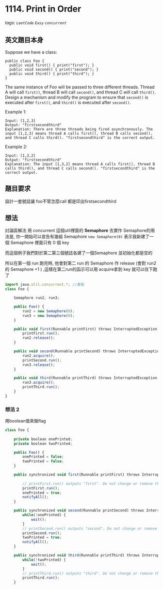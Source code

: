 # 1114. Print in Order
###### tags: `LeetCode` `Easy` `concurrent`

## 英文題目本身
Suppose we have a class:
```
public class Foo {
  public void first() { print("first"); }
  public void second() { print("second"); }
  public void third() { print("third"); }
}
```
The same instance of Foo will be passed to three different threads. Thread A will call `first()`, thread B will call `second()`, and thread C will call `third()`. Design a mechanism and modify the program to ensure that `second()` is executed after `first()`, and `third()` is executed after `second()`.

 

Example 1:
```
Input: [1,2,3]
Output: "firstsecondthird"
Explanation: There are three threads being fired asynchronously. The input [1,2,3] means thread A calls first(), thread B calls second(), and thread C calls third(). "firstsecondthird" is the correct output.
```
Example 2:
```
Input: [1,3,2]
Output: "firstsecondthird"
Explanation: The input [1,3,2] means thread A calls first(), thread B calls third(), and thread C calls second(). "firstsecondthird" is the correct output.
```
## 題目要求
設計一套號誌讓 foo不管怎麼call  都是印出firstsecondthird 
## 想法
討論區解法
用 concurrent 這個util裡面的 **Semaphore** 去實作
Semaphore的用法是, 你一開始可以宣告有幾組 Semaphore
`new Semaphore(0)` 表示我新建了一個 Semaphore 裡面只有 0 個  key

而這個例子我們對於第二第三個號誌各建了一個Semaphore 並初始化都是空的

所以在第一個 run 跑完時, 他會對第二 run 的 Semaphore 作 release (會對 run2 的 Semaphore +1 ) ,這樣在第二run的函示可以用  acquire拿到 key 就可以往下跑了
```javascript
import java.util.concurrent.*; //重點
class Foo {

    Semaphore run2, run3;

    public Foo() {
        run2 = new Semaphore(0);
        run3 = new Semaphore(0);
    }

    public void first(Runnable printFirst) throws InterruptedException {
        printFirst.run();
        run2.release();
    }

    public void second(Runnable printSecond) throws InterruptedException {
        run2.acquire();
        printSecond.run();
        run3.release();
    }

    public void third(Runnable printThird) throws InterruptedException {
        run3.acquire(); 
        printThird.run();
    }
}
```

### 想法 2
用boolean值來做flag

```javascript
class Foo {
    
    private boolean onePrinted;
    private boolean twoPrinted;

    public Foo() {
        onePrinted = false;
        twoPrinted = false;        
    }

    public synchronized void first(Runnable printFirst) throws InterruptedException {
        
        // printFirst.run() outputs "first". Do not change or remove this line.
        printFirst.run();
        onePrinted = true;
        notifyAll();
    }

    public synchronized void second(Runnable printSecond) throws InterruptedException {
        while(!onePrinted) {
            wait();
        }
        // printSecond.run() outputs "second". Do not change or remove this line.
        printSecond.run();
        twoPrinted = true;
        notifyAll();
    }

    public synchronized void third(Runnable printThird) throws InterruptedException {
        while(!twoPrinted) {
            wait();
        }
        // printThird.run() outputs "third". Do not change or remove this line.
        printThird.run();
    }
```